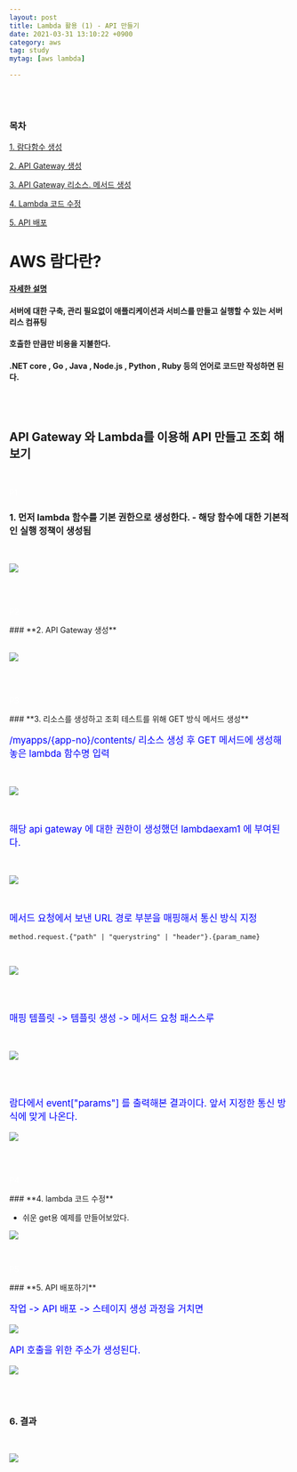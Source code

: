 ```yaml
---
layout: post
title: Lambda 활용 (1) - API 만들기
date: 2021-03-31 13:10:22 +0900
category: aws
tag: study
mytag: [aws lambda]

---
```

<br>

<br>  




### 목차  

[1. 람다함수 생성](#P1)    

[2. API Gateway 생성](#P2)  

[3. API Gateway 리소스. 메서드 생성](#P3)

[4. Lambda 코드 수정](#P4)

[5. API 배포](#P5)
<br>  
  

# AWS 람다란?

#### [ 자세한 설명 ](https://docs.aws.amazon.com/ko_kr/lambda/latest/dg/welcome.html)<br>  
#### 서버에 대한 구축, 관리 필요없이 애플리케이션과 서비스를 만들고 실행할 수 있는 서버리스 컴퓨팅
#### 호출한 만큼만 비용을 지불한다.<br>  
#### .NET core , Go , Java , Node.js , Python , Ruby 등의 언어로 코드만 작성하면 된다.

<br>  

<br>  


## API Gateway 와 Lambda를 이용해 API 만들고 조회 해보기 <br>  


  
<br>  
<p id="P1" style="color:white">P1</p>

### 1. 먼저 lambda 함수를 기본 권한으로 생성한다. - 해당 함수에 대한 기본적인 실행 정책이 생성됨 <br>  

  
<br>  

![](/assets/img/lambdaex1/1.PNG)
  

<br><br>  

<p id="P2" style="color:white">P2</p>
### **2. API Gateway 생성**<br>  

<br>  

![](/assets/img/lambdaex1/api1.PNG)<br>  

<br>  
<br>
<p id="P3" style="color:white">P3</p>  
### **3. 리소스를 생성하고 조회 테스트를 위해 GET 방식 메서드 생성**

<p style="color:blue;font-size:1.2em;"> /myapps/{app-no}/contents/ 리소스 생성 후 GET 메서드에 생성해놓은 lambda 함수명 입력 </p>
<br>  

![](/assets/img/lambdaex1/api5.PNG)<br>  

<br>  
  
<p style="color:blue;font-size:1.2em;">해당 api gateway 에 대한 권한이 생성했던 lambdaexam1 에 부여된다. </p>
<br>  

![](/assets/img/lambdaex1/api6.PNG)<br>  

<br>  
 


<p style="color:blue;font-size:1.2em;">메서드 요청에서 보낸 URL 경로 부분을 매핑해서 통신 방식 지정</p>  
    
```method.request.{"path" | "querystring" | "header"}.{param_name}```

<br>  
 
![](/assets/img/lambdaex1/api6_2.PNG)<br>  
  
<br><br>  

<p style="color:blue;font-size:1.2em;">매핑 템플릿 -> 템플릿 생성 -> 메서드 요청 패스스루 </p> <br>  
  
  
![](/assets/img/lambdaex1/api6_3.PNG)  
<br>  

<br>  

<p style="color:blue;font-size:1.2em;">람다에서 event["params"] 를 출력해본 결과이다. 앞서 지정한 통신 방식에 맞게 나온다.</p>
    

![](/assets/img/lambdaex1/api6_4.PNG)
  
<br><br>  

<p id="P4" style="color:white">P4</p>
### **4. lambda 코드 수정**  <br>  

* 쉬운 get용 예제를 만들어보았다.   

![](/assets/img/lambdaex1/2.PNG) <br>  

<br>  

<p id="P5" style="color:white">P5</p>
### **5. API 배포하기**  

<p style="color:blue;font-size:1.2em;">작업 -> API 배포 -> 스테이지 생성 과정을 거치면  </p>

![](/assets/img/lambdaex1/api7.PNG) <br>  
  
<p style="color:blue;font-size:1.2em;">API 호출을 위한 주소가 생성된다.  </p>

![](/assets/img/lambdaex1/api8.PNG) <br>  

<br>  

<br>  

### 6. 결과<br>  
<br>  

![](/assets/img/lambdaex1/3.PNG) <br>